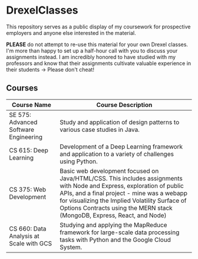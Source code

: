 # DrexelClasses

This repository serves as a public display of my coursework for prospective employers and anyone else interested in the material.

<b>PLEASE</b> do not attempt to re-use this material for your own Drexel classes. I'm more than happy to set up a half-hour call with you to discuss your assignments instead. I am incredibly honored to have studied with my professors and know that their assignments cultivate valuable experience in their students $\rightarrow$ Please don't cheat!

## Courses

| Course Name | Course Description |
| ----------- | ------------------ |
|  SE 575: Advanced Software Engineering | Study and application of design patterns to various case studies in Java. |
| CS 615: Deep Learning | Development of a Deep Learning framework and application to a variety of challenges using Python. |
| CS 375: Web Development | Basic web development focused on Java/HTML/CSS. This includes assignments with Node and Express, exploration of public APIs, and a final project - mine was a webapp for visualizing the Implied Volatility Surface of Options Contracts using the MERN stack (MongoDB, Express, React, and Node) |
| CS 660: Data Analysis at Scale with GCS | Studying and applying the MapReduce framework for large-scale data processing tasks with Python and the Google Cloud System. |


